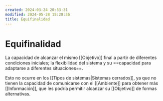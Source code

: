 ```yaml
---
created: 2024-03-24 20:53:31
modified: 2024-05-28 15:28:36
title: Equifinalidad
---
```


# Equifinalidad

La capacidad de alcanzar el mismo [[Objetivo]] final a partir de diferentes condiciones iniciales; la flexibilidad del sistema y su ==capacidad para adaptarse a diferentes situaciones==.

Esto no ocurre en los [[Tipos de sistemas|Sistemas cerrados]], ya que no tienen la capacidad de comunicarse con el [[Ambiente]] para obtener más [[Información]], que les podría permitir alcanzar su [[Objetivo]] de formas alternativas.
